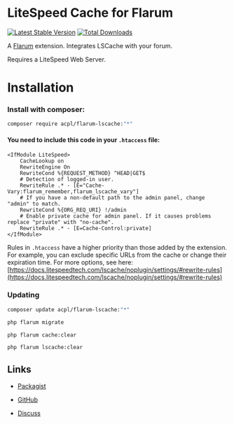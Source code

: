 # LiteSpeed Cache for Flarum


[![Latest Stable Version](https://img.shields.io/packagist/v/acpl/flarum-lscache)](https://packagist.org/packages/acpl/flarum-lscache) [![Total Downloads](https://img.shields.io/packagist/dt/acpl/flarum-lscache.svg)](https://packagist.org/packages/acpl/flarum-lscache)

A [Flarum](http://flarum.org) extension. Integrates LSCache with your forum.

Requires a LiteSpeed Web Server.

# Installation

### Install with composer:

```sh
composer require acpl/flarum-lscache:"*"
```

#### You need to include this code in your `.htaccess` file:

```apacheconf
<IfModule LiteSpeed>
    CacheLookup on
    RewriteEngine On
    RewriteCond %{REQUEST_METHOD} ^HEAD|GET$
    # Detection of logged-in user.
    RewriteRule .* - [E="Cache-Vary:flarum_remember,flarum_lscache_vary"]
    # If you have a non-default path to the admin panel, change "admin" to match.
    RewriteCond %{ORG_REQ_URI} !/admin
    # Enable private cache for admin panel. If it causes problems replace "private" with "no-cache".
    RewriteRule .* - [E=Cache-Control:private]
</IfModule>
```
Rules in `.htaccess` have a higher priority than those added by the extension. For example, you can exclude specific URLs from the cache or change their expiration time. For more options, see here: [https://docs.litespeedtech.com/lscache/noplugin/settings/#rewrite-rules](https://docs.litespeedtech.com/lscache/noplugin/settings/#rewrite-rules)


### Updating

```sh
composer update acpl/flarum-lscache:"*"

php flarum migrate

php flarum cache:clear

php flarum lscache:clear
```

## Links

- [Packagist](https://packagist.org/packages/acpl/flarum-lscache)

- [GitHub](https://github.com/android-com-pl/flarum-lscache)

- [Discuss](https://discuss.flarum.org/d/29475-litespeed-cache-for-flarum)
